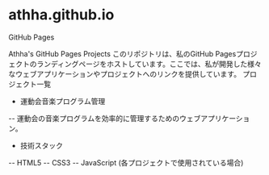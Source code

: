 # athha.github.io
GitHub Pages

Athha's GitHub Pages Projects
このリポジトリは、私のGitHub Pagesプロジェクトのランディングページをホストしています。ここでは、私が開発した様々なウェブアプリケーションやプロジェクトへのリンクを提供しています。
プロジェクト一覧

 - 運動会音楽プログラム管理

 -- 運動会の音楽プログラムを効率的に管理するためのウェブアプリケーション。



<!-- 他のプロジェクトを追加する場合はここに記載 -->
 - 技術スタック

 -- HTML5
 -- CSS3
 -- JavaScript (各プロジェクトで使用されている場合)
